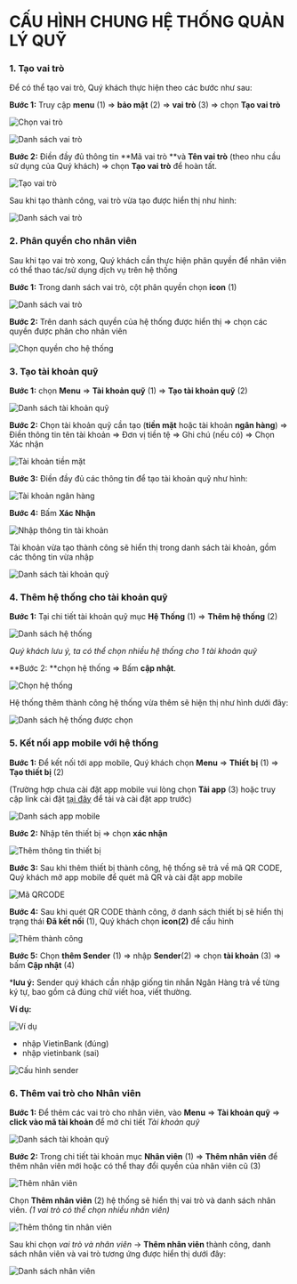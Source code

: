 
# CẤU HÌNH CHUNG HỆ THỐNG QUẢN LÝ QUỸ

###  1. Tạo vai trò

Để có thể tạo vai trò, Quý khách thực hiện theo các bước như sau:

**Bước 1:** Truy cập **menu** (1) => **bảo mật** (2) => **vai trò** (3) => chọn **Tạo vai trò**

![Chọn vai trò](https://user-images.githubusercontent.com/109578103/189466851-75938371-38c1-427c-a9fb-010b7cd7f830.png)

![Danh sách vai trò](https://user-images.githubusercontent.com/109578103/189466961-28f009a2-113b-41ef-807c-e694e7f2bddb.png)

**Bước 2:** Điền đầy đủ thông tin **Mã vai trò **và **Tên vai trò** (theo nhu cầu sử dụng của Quý khách) => chọn **Tạo vai trò** để hoàn tất.

![Tạo vai trò](https://user-images.githubusercontent.com/109578103/189466980-fd85fa1f-34c1-43b9-b81b-b79a79561520.png)

 Sau khi tạo thành công, vai trò vừa tạo được hiển thị như hình:
 
![Danh sách vai trò](https://user-images.githubusercontent.com/109578103/189466986-705d3ccb-7003-4d46-9389-6c45e249e10e.png)
 
### 2. Phân quyền cho nhân viên

Sau khi tạo vai trò xong, Quý khách cần thực hiện phân quyền để nhân viên có thể thao tác/sử dụng dịch vụ trên hệ thống

**Bước 1:** Trong danh sách vai trò, cột phân quyền chọn **icon** (1)

![Danh sách vai trò](https://user-images.githubusercontent.com/109578103/189467013-524762cd-b260-424d-96d4-fd64b50db31b.png)

**Bước 2:** Trên danh sách quyền của hệ thống được hiển thị => chọn các quyền được phân cho nhân viên

![Chọn quyền cho hệ thống](https://user-images.githubusercontent.com/109578103/189467083-1cbf27dd-ea18-4bd8-a330-b41992940f10.png)

### 3. Tạo tài khoản quỹ

**Bước 1:** chọn **Menu** => **Tài khoản quỹ** (1) => **Tạo tài khoản quỹ** (2)

![Danh sách tài khoản quỹ](https://user-images.githubusercontent.com/109578103/189563103-0d139721-a20d-4765-a853-a1e38e18e836.png)

**Bước 2:** Chọn tài khoản quỹ cần tạo (**tiền mặt** hoặc tài khoản **ngân hàng**) => Điền thông tin tên tài khoản => Đơn vị tiền tệ => Ghi chú (nếu có) => Chọn Xác nhận

![Tài khoản tiền mặt](https://user-images.githubusercontent.com/109578103/189563549-9cd7ca32-02fb-44ad-b1dc-467fd86f16fc.png)

**Bước 3:** Điền đầy đủ các thông tin để tạo tài khoản quỹ như hình:

![Tài khoản ngân hàng](https://user-images.githubusercontent.com/109578103/189563346-d51c2b2a-d581-49e5-8a6e-1eb7508c1742.png)

**Bước 4:** Bấm **Xác Nhận**

![Nhập thông tin tài khoản](https://user-images.githubusercontent.com/109578103/189563655-b3a4b868-884a-4c9a-a96e-1953c459fcdc.png)

Tài khoản vừa tạo thành công sẽ hiển thị trong danh sách tài khoản, gồm các thông tin vừa nhập

![Danh sách tài khoản quỹ](https://user-images.githubusercontent.com/109578103/189563762-93a3ccd4-e775-4864-b791-e244a09d11e9.png)

### 4. Thêm hệ thống cho tài khoản quỹ

**Bước 1:** Tại chi tiết tài khoản quỹ mục **Hệ Thống** (1) => **Thêm hệ thống** (2)
 
![Danh sách hệ thống](https://user-images.githubusercontent.com/109578103/189829513-3110d231-1c43-4f6c-ae48-7fcddd3e8c7f.png)

*Quý khách lưu ý, ta có thể chọn nhiều hệ thống cho 1 tài khoản quỹ*

**Bước 2: **chọn hệ thống => Bấm **cập nhật**.

![Chọn hệ thống](https://user-images.githubusercontent.com/109578103/189829757-d48985b7-ddfb-4be1-b7b3-09c861c3c944.png)

Hệ thống thêm thành công hệ thống vừa thêm sẽ hiện thị như hình dưới đây:

![Danh sách hệ thống được chọn](https://user-images.githubusercontent.com/109578103/189830011-ed371495-e2df-4ad3-81dd-19a73056904c.png)

### 5. Kết nối app mobile với hệ thống

**Bước 1:** Để kết nối tới app mobile, Quý khách chọn **Menu** => **Thiết bị** (1) => **Tạo thiết bị** (2)

(Trường hợp chưa cài đặt app mobile vui lòng chọn **Tải app** (3) hoặc truy cập link cài đặt [tại đây](https://drive.google.com/file/d/1sZRW6pS3LfdnkuivIjArccUYbMHufI5n/view) để tải và cài đặt app trước)

![Danh sách app mobile](https://user-images.githubusercontent.com/109578103/189564802-74041c8f-5c76-4ae4-a634-d0366063199f.png)

**Bước 2:** Nhập tên thiết bị => chọn **xác nhận**

![Thêm thông tin thiết bị](https://user-images.githubusercontent.com/109578103/189594581-71d5a717-eb28-4ef8-a538-19f4cd15b616.png)

**Bước 3:** Sau khi thêm thiết bị thành công, hệ thống sẽ trả về mã QR CODE, Quý khách mở app mobile để quét mã QR và cài đặt app mobile

![Mã QRCODE](https://user-images.githubusercontent.com/109578103/189565546-48ab6382-ef60-4a58-8c4a-5cf91f12e251.png)

**Bước 4:** Sau khi quét QR CODE thành công, ở danh sách thiết bị sẽ hiển thị trạng thái **Đã kết nối** (1), Quý khách chọn **icon(2)** để cấu hình 

![Thêm thành công](https://user-images.githubusercontent.com/109578103/189568748-9894ce4e-ceb4-43e3-b8d8-fc1824be8d79.png)

**Bước 5:** Chọn **thêm Sender** (1) => nhập **Sender**(2) => chọn **tài khoản** (3) => bấm **Cập nhật** (4)

***lưu ý:** Sender quý khách cần nhập giống tin nhắn Ngân Hàng trả về từng ký tự, bao gồm cả đúng chữ viết hoa, viết thường.

**Ví dụ:** 

![Ví dụ](https://user-images.githubusercontent.com/109578103/189593713-d7ccf5e6-31bf-4704-a6ef-16db84e39d40.png)

  - nhập VietinBank (đúng)
  - nhập vietinbank (sai)

![Cấu hình sender](https://user-images.githubusercontent.com/109578103/189592741-c20096c1-4856-4fce-8203-6a1b5b0ff15c.png)

### 6. Thêm vai trò cho Nhân viên

**Bước 1:** Để thêm các vai trò cho nhân viên, vào **Menu** => **Tài khoản quỹ** => **click vào mã tài khoản** để mở chi tiết *Tài khoản quỹ*

![Danh sách tài khoản quỹ](https://user-images.githubusercontent.com/109578103/189595970-52498b0f-b84e-4a7d-bb7b-c0e21d1743ae.png)

**Bước 2:** Trong chi tiết tài khoản mục **Nhân viên** (1) => **Thêm nhân viên** để thêm nhân viên mới hoặc có thể thay đổi quyền của nhân viên cũ (3)

![Thêm nhân viên](https://user-images.githubusercontent.com/109578103/189596278-32f66267-ab8e-4a0e-bb65-58afb67b4d98.png)

Chọn **Thêm nhân viên** (2) hệ thống sẽ hiển thị vai trò và danh sách nhân viên. 
*(1 vai trò có thể chọn nhiều nhân viên)*

![Thêm thông tin nhân viên](https://user-images.githubusercontent.com/109578103/189596768-d63ea8b0-5841-4812-80ea-2a42f2eb7940.png)

Sau khi chọn *vai trò và nhân viên* -> **Thêm nhân viên** thành công, danh sách nhân viên và vai trò tương ứng được hiển thị dưới đây:

![Danh sách nhân viên](https://user-images.githubusercontent.com/109578103/189597461-9cb4a848-f178-412f-a493-ec551533ceeb.png)

